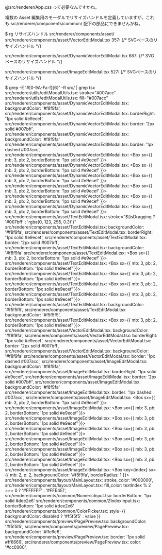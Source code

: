 
@src/renderer/App.css って必要なんですかね。

複数の Asset 編集用のモーダルでリサイズハンドルを定義していますが、これも src/renderer/components/common/ 配下の部品にできませんかね。

$ rg リサイズハンドル src/renderer/components/asset/
src/renderer/components/asset/VectorEditModal.tsx
357:                  {/* SVGベースのリサイズハンドル */}

src/renderer/components/asset/DynamicVectorEditModal.tsx
687:                  {/* SVGベースのリサイズハンドル */}

src/renderer/components/asset/ImageEditModal.tsx
527:                  {/* SVGベースのリサイズハンドル */}



$ grep -E '#[0-9A-Fa-f]{6}' -R src/ | grep tsx
src/renderer/utils/editModalUtils.tsx:          stroke="#007acc"
src/renderer/utils/editModalUtils.tsx:          fill="#007acc"
src/renderer/components/asset/DynamicVectorEditModal.tsx:            backgroundColor: '#f8f9fa',
src/renderer/components/asset/DynamicVectorEditModal.tsx:            borderRight: '1px solid #e9ecef',
src/renderer/components/asset/DynamicVectorEditModal.tsx:                  border: '2px solid #007bff',
src/renderer/components/asset/DynamicVectorEditModal.tsx:                  backgroundColor: '#f8f9fa'
src/renderer/components/asset/DynamicVectorEditModal.tsx:                      border: '1px dashed #007acc',
src/renderer/components/asset/DynamicVectorEditModal.tsx:              <Box sx={{ mb: 3, pb: 2, borderBottom: '1px solid #e9ecef' }}>
src/renderer/components/asset/DynamicVectorEditModal.tsx:              <Box sx={{ mb: 3, pb: 2, borderBottom: '1px solid #e9ecef' }}>
src/renderer/components/asset/DynamicVectorEditModal.tsx:            <Box sx={{ mb: 3, pb: 2, borderBottom: '1px solid #e9ecef' }}>
src/renderer/components/asset/DynamicVectorEditModal.tsx:            <Box sx={{ mb: 3, pb: 2, borderBottom: '1px solid #e9ecef' }}>
src/renderer/components/asset/DynamicVectorEditModal.tsx:            <Box sx={{ mb: 3, pb: 2, borderBottom: '1px solid #e9ecef' }}>
src/renderer/components/asset/DynamicVectorEditModal.tsx:            <Box sx={{ mb: 3, pb: 2, borderBottom: '1px solid #e9ecef' }}>
src/renderer/components/asset/TextEditModal.tsx:        stroke="${isDragging ? '#007bff' : 'rgba(0, 123, 255, 0.3)'}"
src/renderer/components/asset/TextEditModal.tsx:            backgroundColor: '#f8f9fa',
src/renderer/components/asset/TextEditModal.tsx:            borderRight: '1px solid #e9ecef',
src/renderer/components/asset/TextEditModal.tsx:                border: '2px solid #007bff',
src/renderer/components/asset/TextEditModal.tsx:                backgroundColor: '#f8f9fa'
src/renderer/components/asset/TextEditModal.tsx:              <Box sx={{ mb: 3, pb: 2, borderBottom: '1px solid #e9ecef' }}>
src/renderer/components/asset/TextEditModal.tsx:              <Box sx={{ mb: 3, pb: 2, borderBottom: '1px solid #e9ecef' }}>
src/renderer/components/asset/TextEditModal.tsx:              <Box sx={{ mb: 3, pb: 2, borderBottom: '1px solid #e9ecef' }}>
src/renderer/components/asset/TextEditModal.tsx:              <Box sx={{ mb: 3, pb: 2, borderBottom: '1px solid #e9ecef' }}>
src/renderer/components/asset/TextEditModal.tsx:              <Box sx={{ mb: 3, pb: 2, borderBottom: '1px solid #e9ecef' }}>
src/renderer/components/asset/TextEditModal.tsx:                        backgroundColor: '#f5f5f5',
src/renderer/components/asset/TextEditModal.tsx:                        backgroundColor: '#f5f5f5',
src/renderer/components/asset/TextEditModal.tsx:              <Box sx={{ mb: 3, pb: 2, borderBottom: '1px solid #e9ecef' }}>
src/renderer/components/asset/VectorEditModal.tsx:            backgroundColor: '#f8f9fa',
src/renderer/components/asset/VectorEditModal.tsx:            borderRight: '1px solid #e9ecef',
src/renderer/components/asset/VectorEditModal.tsx:                  border: '2px solid #007bff',
src/renderer/components/asset/VectorEditModal.tsx:                  backgroundColor: '#f8f9fa'
src/renderer/components/asset/VectorEditModal.tsx:                      border: '1px dashed #007acc',
src/renderer/components/asset/ImageEditModal.tsx:            backgroundColor: '#f8f9fa',
src/renderer/components/asset/ImageEditModal.tsx:            borderRight: '1px solid #e9ecef',
src/renderer/components/asset/ImageEditModal.tsx:                  border: '2px solid #007bff',
src/renderer/components/asset/ImageEditModal.tsx:                  backgroundColor: '#f8f9fa'
src/renderer/components/asset/ImageEditModal.tsx:                      border: '1px dashed #007acc',
src/renderer/components/asset/ImageEditModal.tsx:              <Box sx={{ mb: 3, pb: 2, borderBottom: '1px solid #e9ecef' }}>
src/renderer/components/asset/ImageEditModal.tsx:              <Box sx={{ mb: 3, pb: 2, borderBottom: '1px solid #e9ecef' }}>
src/renderer/components/asset/ImageEditModal.tsx:              <Box sx={{ mb: 3, pb: 2, borderBottom: '1px solid #e9ecef' }}>
src/renderer/components/asset/ImageEditModal.tsx:              <Box sx={{ mb: 3, pb: 2, borderBottom: '1px solid #e9ecef' }}>
src/renderer/components/asset/ImageEditModal.tsx:              <Box sx={{ mb: 3, pb: 2, borderBottom: '1px solid #e9ecef' }}>
src/renderer/components/asset/ImageEditModal.tsx:              <Box sx={{ mb: 3, pb: 2, borderBottom: '1px solid #e9ecef' }}>
src/renderer/components/asset/ImageEditModal.tsx:              <Box sx={{ mb: 3, pb: 2, borderBottom: '1px solid #e9ecef' }}>
src/renderer/components/asset/ImageEditModal.tsx:                  <Box key={index} sx={{ mb: 2, p: 2, backgroundColor: '#f8f9fa', borderRadius: 1 }}>
src/renderer/components/layout/MainLayout.tsx:          stroke_color: '#000000',
src/renderer/components/layout/MainLayout.tsx:          fill_color: textIndex % 2 === 0 ? '#FFFFFF' : '#FFE4E1',
src/renderer/components/common/NumericInput.tsx:            borderBottom: '1px solid #dee2e6'
src/renderer/components/common/ZIndexInput.tsx:              borderBottom: '1px solid #dee2e6'
src/renderer/components/common/ColorPicker.tsx:          style={{ backgroundColor: disabled ? '#f5f5f5' : value }}
src/renderer/components/preview/PagePreview.tsx:          backgroundColor: '#f5f5f5',
src/renderer/components/preview/PagePreview.tsx:          backgroundColor: '#ffe6e6',
src/renderer/components/preview/PagePreview.tsx:          border: '1px solid #ff6666',
src/renderer/components/preview/PagePreview.tsx:          color: '#cc0000',



